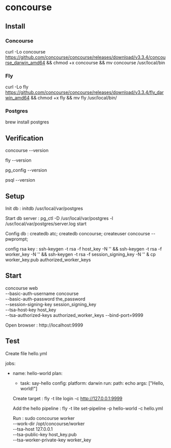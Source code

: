 # concourse

## Install 
### Concourse
curl -Lo concourse https://github.com/concourse/concourse/releases/download/v3.3.4/concourse_darwin_amd64 && chmod +x concourse && mv concourse /usr/local/bin

### Fly
curl -Lo fly https://github.com/concourse/concourse/releases/download/v3.3.4/fly_darwin_amd64 && chmod +x fly && mv fly /usr/local/bin/

### Postgres 
brew install postgres

## Verification 

concourse --version

fly --version

pg_config --version 

psql --version

## Setup
Init db : initdb /usr/local/var/postgres

Start db server : pg_ctl -D /usr/local/var/postgres -l /usr/local/var/postgres/server.log start

Config db : createdb atc; createdb concourse; createuser concourse --pwprompt;

config rsa key : ssh-keygen -t rsa -f host_key -N '' && ssh-keygen -t rsa -f worker_key -N '' && ssh-keygen -t rsa -f session_signing_key -N '' & cp worker_key.pub authorized_worker_keys

## Start 

concourse web \
  --basic-auth-username concourse \
  --basic-auth-password the_password \
  --session-signing-key session_signing_key \
  --tsa-host-key host_key \
  --tsa-authorized-keys authorized_worker_keys
  --bind-port=9999
  
  Open browser : http://localhost:9999
  
 ## Test
 Create file hello.yml
 
jobs:
- name: hello-world
  plan:
  - task: say-hello
    config:
      platform: darwin
      run:
        path: echo
        args: ["Hello, world!"]
        
  Create target  : fly -t lite login -c http://127.0.0.1:9999
  
  Add the hello pipeline : fly -t lite set-pipeline -p hello-world -c hello.yml
  
  Run : 
  sudo concourse worker \
  --work-dir /opt/concourse/worker \
  --tsa-host 127.0.0.1 \
  --tsa-public-key host_key.pub \
  --tsa-worker-private-key worker_key
        
